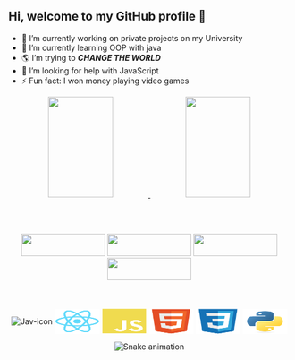 ## Hi, welcome to my GitHub profile 👋

- 🔭 I’m currently working on private projects on my University
- 🌱 I’m currently learning OOP with java
- 🌎 I’m trying to ***CHANGE THE WORLD***
- 🤔 I’m looking for help with JavaScript
- ⚡ Fun fact: I won money playing video games

<div align="center">
  <a href="https://github.com/IgorMariano25">
  <img height="180em" width="48%" src="https://github-readme-stats.vercel.app/api?username=IgorMariano25&show_icons=true&theme=github_dark&include_all_commits=true&count_private=true"/>
  <img height="180em" width="48%"src="https://github-readme-stats.vercel.app/api/top-langs/?username=IgorMariano25&layout=compact&langs_count=7&theme=github_dark&"/>

<br><br>
<div>

  <a target="blank" href="https://instagram.com/igor.mariano_"><img height="40" width="150" src="https://img.shields.io/badge/-Instagram-%23E4405F?style=for-the-badge&logo=instagram&logoColor=white" target="blank"></a>
  <a target="blank" href = "mailto:igor-mariano@outlook.com"><img height="40" width="150" src="https://img.shields.io/badge/-outlook-%23333?style=for-the-badge&logo=gmail&logoColor=white"></a>
  <a href="https://www.linkedin.com/in/https://www.linkedin.com/in/igormarianodev/" target="_blank"><img height="40" width="150" src="https://img.shields.io/badge/-LinkedIn-%230077B5?style=for-the-badge&logo=linkedin&logoColor=white" target="_blank"></a>
  <a target="blank" href="https://gitlab.com/IgorMariano25"><img height="40" width="150" src="https://img.shields.io/badge/GitLab-330F63?style=for-the-badge&logo=gitlab&logoColor=white"></a>
 </div>
 
  <br><br>
  <img align="center" alt="Jav-icon" height="45" width="80" src="https://cdn.jsdelivr.net/gh/devicons/devicon/icons/java/java-original.svg" />
  <img align="center" alt="React-icon" height="45" width="80" src="https://raw.githubusercontent.com/devicons/devicon/master/icons/react/react-original.svg">
  <img align="center" alt="Js-icon" height="45" width="80" src="https://raw.githubusercontent.com/devicons/devicon/master/icons/javascript/javascript-plain.svg">
  <img align="center" alt="HTML-icon" height="45" width="80" src="https://raw.githubusercontent.com/devicons/devicon/master/icons/html5/html5-original.svg">
  <img align="center" alt="CSS-icon" height="45" width="80" src="https://raw.githubusercontent.com/devicons/devicon/master/icons/css3/css3-original.svg">
  <img align="center" alt="Python-icon" height="45" width="80" src="https://raw.githubusercontent.com/devicons/devicon/master/icons/python/python-original.svg">
 
  ![Snake animation](https://github.com/IgorMariano25/IgorMariano25/blob/output/github-contribution-grid-snake.svg)

  <!-- <!-<details>
    <summary>
      <img align="center" height="500" width="800" src="https://wakatime.com/share/@0b71d094-f479-4007-b768-49233a5edaf4/46d7c5b6-4a3b-42f2-bc28-1a54a8ca24e1.svg"></img>
    </summary>
  </details> -->
</div>

